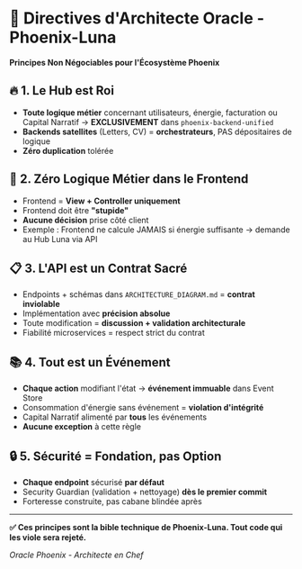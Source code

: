 # 🎯 Directives d'Architecte Oracle - Phoenix-Luna
**Principes Non Négociables pour l'Écosystème Phoenix**

## 🔥 1. Le Hub est Roi
- **Toute logique métier** concernant utilisateurs, énergie, facturation ou Capital Narratif → **EXCLUSIVEMENT** dans `phoenix-backend-unified`
- **Backends satellites** (Letters, CV) = **orchestrateurs**, PAS dépositaires de logique
- **Zéro duplication** tolérée

## 🧠 2. Zéro Logique Métier dans le Frontend
- Frontend = **View + Controller uniquement**
- Frontend doit être **"stupide"**
- **Aucune décision** prise côté client
- Exemple : Frontend ne calcule JAMAIS si énergie suffisante → demande au Hub Luna via API

## 📋 3. L'API est un Contrat Sacré
- Endpoints + schémas dans `ARCHITECTURE_DIAGRAM.md` = **contrat inviolable**
- Implémentation avec **précision absolue**
- Toute modification = **discussion + validation architecturale**
- Fiabilité microservices = respect strict du contrat

## 📚 4. Tout est un Événement
- **Chaque action** modifiant l'état → **événement immuable** dans Event Store
- Consommation d'énergie sans événement = **violation d'intégrité**
- Capital Narratif alimenté par **tous** les événements
- **Aucune exception** à cette règle

## 🔒 5. Sécurité = Fondation, pas Option
- **Chaque endpoint** sécurisé **par défaut**
- Security Guardian (validation + nettoyage) **dès le premier commit**
- Forteresse construite, pas cabane blindée après

---

**✅ Ces principes sont la bible technique de Phoenix-Luna. Tout code qui les viole sera rejeté.**

*Oracle Phoenix - Architecte en Chef*